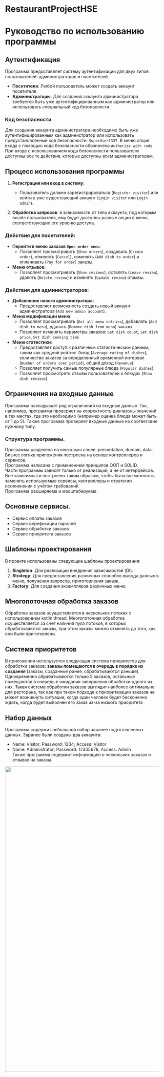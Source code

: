 # RestaurantProjectHSE
# Руководство по использованию программы

## Аутентификация

Программа предоставляет систему аутентификации для двух типов пользователей: администраторов и посетителей.

- **Посетители**: Любой пользователь может создать аккаунт посетителя.
- **Администраторы**: Для создания аккаунта администратора требуется быть уже аутентифицированным как администратор или использовать специальный код безопасности.

### Код безопасности

Для создания аккаунта администратора необходимо быть уже аутентифицированным как администратор или использовать предустановленный код безопасности: `SuperUser1337`. В меню опция входа с помощью кода безопасности обозначена `Authorize with code`  
При входе с использованием кода безопасности пользователю доступны все те действия, которые доступны всем администраторам.

## Процесс использования программы

1. **Регистрация или вход в систему**:
   - Пользователь должен зарегистрироваться (`Register visitor`) или войти в уже существующий аккаунт (`Login visitor` или `Login admin`).

2. **Обработка запросов**: в зависимости от типа аккаунта, под которым вошёл пользователя, ему будут доступны разные опции в меню, соответствующие его уровню доступа.
   

### Действия для посетителей:

- **Перейти в меню заказов `Open order menu`**: 
  - Позволяет просматривать (`Show orders`), создавать (`Create order`), отменять (`Cancel`), изменять (`Add dish to order`) и оплачивать (`Pay for order`) заказы.
- **Меню отзывов**:
  - Позволяет просматривать (`Show reviews`), оствлять (`Leave review`), удалять (`Delete review`) и изменять (`Update review`) отзывы.

### Действия для администраторов:

- **Добавление нового администратора**: 
  - Предоставляет возможность создать новый аккаунт администратора (`Add new admin account`).
- **Меню модификации меню**:
  - Позволяет просматривать (`Get all menu entries`), добавлять (`Add dish to menu`), удалять (`Remove dish from menu`) заказы.
  - Позволяет изменять параметры заказов: `Set dish count`, `Set dish price`, `Set dish cooking time`
- **Меню статистики**:
  - Предоставляет доступ к различным статистическим данным, таким как средний рейтинг блюд (`Average rating of dishes`), количество заказов за определенный временной интервал (`Number of orders over period`), общий доход (`Revenue`).
  - Позволяет получить самые популярные блюда (`Popular dishes`)
  - Позволяет просмотреть отзывы пользователей о блюдах (`Show dish reviews`)

## Ограничения на входные данные
Программа накладывает ряд ограничений на входные данные. Так, например, программа проверяет на корректность диапазоны значений в тех местах, где это необходимо (например оценка блюда может быть от 1 до 5). Также программа проверяет входные данные на соответсвие нужному типу.

### Структура программы.
Программа разделена на несколько слоев: presentation, domain, data.
Бизнес логика приложения построена на основе контроллеров и сервисов.  
Программа написана с применением принципов ООП и SOLID.  
Части программы зависят только от реализаций, а не от интерфейсов.  
Все зависимости построены таким образом, чтобы была возможность заменять используемые сервисы, контроллеры и стратегии исолненения с учётом требований.  
Программа расширяема и масштабируема.

## Основные сервисы.
- Сервис оплаты заказов
- Сервис верефикации паролей
- Сервис обработки заказов
- Сервис приоритета заказов

## Шаблоны проектирования

В проекте использованы следующие шаблоны проектирования:

1. **Singleton**: Для реализации внедрения зависимостей (DI).
2. **Strategy**: Для предоставления различных способов вывода данных в меню, получения запросов, приготовления заказа.
3. **Factory**: Для создания экземпляров различных меню.

## Многопоточная обработка заказов
Обработка заказов осуществляется в нескольких потоках с использованием kotlin thread. Многопоточная обработка осуществляется за счёт наличия пула потоков, в которых обрабатываются заказы, при этом заказы можно отменять до того, как они были приготовлены.

## Система приоритетов

В приложении используется следующая система приоритетов для обработки заказов: **заказы помещаются в очередь в порядке их создания** (заказы, созданные ранее, обрабатываются раньше). Одновременно обрабатываются только 5 заказов, остальные помещаются в очередь в ожидании завершения обработки одного из них. Такая система обработки заказов выглядит наиболее оптимально для ресторана, так как при таком подходе к приоритезации заказов не может возникнуть ситуации, когда один человек будет бесконечно ждать, когда будет выполнен его заказ из-за низкого приоритета

## Набор данных
Программа содержит небольшой набор заранее подготовленных данных. Заранее были созданы два аккаунта:
- Name: Visitor; Password: 1234; Access: Visitor
- Name: Administrator; Password: 12345678; Access: Admin  
Также программа содержит информацию о нескольких заказах и отзывах на заказы.

[<img src="https://celes.club/uploads/posts/2021-12/1640063429_28-celes-club-p-rakun-zhivotnoe-zhivotnie-krasivo-foto-31.jpg" width="1000"/>](https://www.youtube.com/watch?v=BL8ZKeGCaIg)
